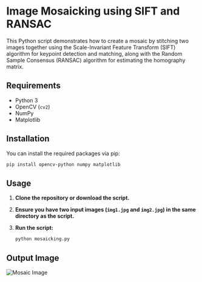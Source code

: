 # Image Mosaicking using SIFT and RANSAC

This Python script demonstrates how to create a mosaic by stitching two images together using the Scale-Invariant Feature Transform (SIFT) algorithm for keypoint detection and matching, along with the Random Sample Consensus (RANSAC) algorithm for estimating the homography matrix.

## Requirements

- Python 3
- OpenCV (`cv2`)
- NumPy
- Matplotlib

## Installation

You can install the required packages via pip:

```bash
pip install opencv-python numpy matplotlib
```

## Usage

1. **Clone the repository or download the script.**
   
2. **Ensure you have two input images (`img1.jpg` and `img2.jpg`) in the same directory as the script.**
   
3. **Run the script:**

    ```bash
    python mosaicking.py
    ```

## Output Image
![Mosaic Image](https://github.com/AromalShaji/ImageMosaicking/blob/main/Picture1.jpg)

